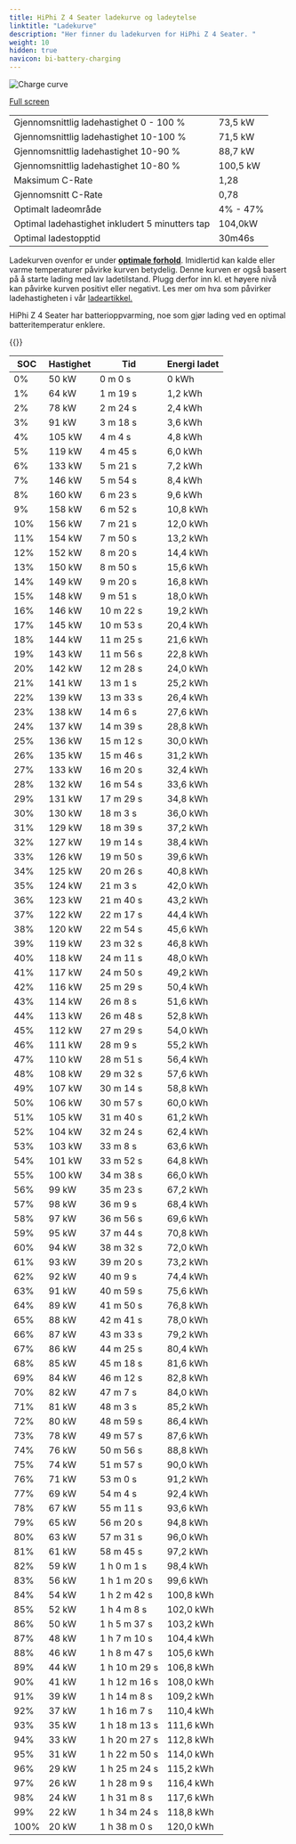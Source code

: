 ```yaml
---
title: HiPhi Z 4 Seater ladekurve og ladeytelse
linktitle: "Ladekurve"
description: "Her finner du ladekurven for HiPhi Z 4 Seater. "
weight: 10
hidden: true
navicon: bi-battery-charging
---
```

<!-- markdownlint-disable MD033 -->
<img src="../chargingcurve.svg" alt="Charge curve" class="img-fluid">

[Full screen](../chargingcurve.svg)


<table class="table table-striped">
<tbody>
<tr>
<td>Gjennomsnittlig ladehastighet 0 - 100 %</td><td>73,5 kW</td>
</tr>
<tr>
<td>Gjennomsnittlig ladehastighet 10-100 %</td><td>71,5 kW</td>
</tr>
<tr>
<td>Gjennomsnittlig ladehastighet 10-90 %</td><td>88,7 kW</td>
</tr>
<tr>
<td>Gjennomsnittlig ladehastighet 10-80 %</td><td>100,5 kW</td>
</tr>
<tr>
<td>Maksimum C-Rate</td><td>1,28</td>
</tr>
<tr>
<td>Gjennomsnitt C-Rate</td><td>0,78</td>
</tr>
<tr>
<td>Optimalt ladeområde</td><td>4% - 47%</td>
</tr>
<tr>
<td>Optimal ladehastighet inkludert 5 minutters tap</td><td>104,0kW</td>
</tr>
<tr>
<td>Optimal ladestopptid</td><td>30m46s</td>
</tr>
</tbody>
</table>


Ladekurven ovenfor er under **[optimale forhold](../../../../../technology/battery/charging/#temperatur)**. Imidlertid kan kalde eller varme temperaturer påvirke kurven betydelig. Denne kurven er også basert på å starte lading med lav ladetilstand. Plugg derfor inn kl. et høyere nivå kan påvirke kurven positivt eller negativt. Les mer om hva som påvirker ladehastigheten i vår [ladeartikkel.](../../../../../technology/battery/charging/) 


HiPhi Z 4 Seater har batterioppvarming, noe som gjør lading ved en optimal batteritemperatur enklere. 


{{<evkxdisplayaddarticle />}}
<table class="table table-striped">
<thead>
<tr><th>SOC</th><th>Hastighet</th><th>Tid</th><th>Energi ladet</th></tr>
</thead>
<tbody>
<tr>
<td>0%</td><td>50 kW</td><td> 0 m 0 s </td><td>0 kWh </td>
</tr>
<tr>
<td>1%</td><td>64 kW</td><td> 1 m 19 s </td><td>1,2 kWh </td>
</tr>
<tr>
<td>2%</td><td>78 kW</td><td> 2 m 24 s </td><td>2,4 kWh </td>
</tr>
<tr>
<td>3%</td><td>91 kW</td><td> 3 m 18 s </td><td>3,6 kWh </td>
</tr>
<tr>
<td>4%</td><td>105 kW</td><td> 4 m 4 s </td><td>4,8 kWh </td>
</tr>
<tr>
<td>5%</td><td>119 kW</td><td> 4 m 45 s </td><td>6,0 kWh </td>
</tr>
<tr>
<td>6%</td><td>133 kW</td><td> 5 m 21 s </td><td>7,2 kWh </td>
</tr>
<tr>
<td>7%</td><td>146 kW</td><td> 5 m 54 s </td><td>8,4 kWh </td>
</tr>
<tr>
<td>8%</td><td>160 kW</td><td> 6 m 23 s </td><td>9,6 kWh </td>
</tr>
<tr>
<td>9%</td><td>158 kW</td><td> 6 m 52 s </td><td>10,8 kWh </td>
</tr>
<tr>
<td>10%</td><td>156 kW</td><td> 7 m 21 s </td><td>12,0 kWh </td>
</tr>
<tr>
<td>11%</td><td>154 kW</td><td> 7 m 50 s </td><td>13,2 kWh </td>
</tr>
<tr>
<td>12%</td><td>152 kW</td><td> 8 m 20 s </td><td>14,4 kWh </td>
</tr>
<tr>
<td>13%</td><td>150 kW</td><td> 8 m 50 s </td><td>15,6 kWh </td>
</tr>
<tr>
<td>14%</td><td>149 kW</td><td> 9 m 20 s </td><td>16,8 kWh </td>
</tr>
<tr>
<td>15%</td><td>148 kW</td><td> 9 m 51 s </td><td>18,0 kWh </td>
</tr>
<tr>
<td>16%</td><td>146 kW</td><td> 10 m 22 s </td><td>19,2 kWh </td>
</tr>
<tr>
<td>17%</td><td>145 kW</td><td> 10 m 53 s </td><td>20,4 kWh </td>
</tr>
<tr>
<td>18%</td><td>144 kW</td><td> 11 m 25 s </td><td>21,6 kWh </td>
</tr>
<tr>
<td>19%</td><td>143 kW</td><td> 11 m 56 s </td><td>22,8 kWh </td>
</tr>
<tr>
<td>20%</td><td>142 kW</td><td> 12 m 28 s </td><td>24,0 kWh </td>
</tr>
<tr>
<td>21%</td><td>141 kW</td><td> 13 m 1 s </td><td>25,2 kWh </td>
</tr>
<tr>
<td>22%</td><td>139 kW</td><td> 13 m 33 s </td><td>26,4 kWh </td>
</tr>
<tr>
<td>23%</td><td>138 kW</td><td> 14 m 6 s </td><td>27,6 kWh </td>
</tr>
<tr>
<td>24%</td><td>137 kW</td><td> 14 m 39 s </td><td>28,8 kWh </td>
</tr>
<tr>
<td>25%</td><td>136 kW</td><td> 15 m 12 s </td><td>30,0 kWh </td>
</tr>
<tr>
<td>26%</td><td>135 kW</td><td> 15 m 46 s </td><td>31,2 kWh </td>
</tr>
<tr>
<td>27%</td><td>133 kW</td><td> 16 m 20 s </td><td>32,4 kWh </td>
</tr>
<tr>
<td>28%</td><td>132 kW</td><td> 16 m 54 s </td><td>33,6 kWh </td>
</tr>
<tr>
<td>29%</td><td>131 kW</td><td> 17 m 29 s </td><td>34,8 kWh </td>
</tr>
<tr>
<td>30%</td><td>130 kW</td><td> 18 m 3 s </td><td>36,0 kWh </td>
</tr>
<tr>
<td>31%</td><td>129 kW</td><td> 18 m 39 s </td><td>37,2 kWh </td>
</tr>
<tr>
<td>32%</td><td>127 kW</td><td> 19 m 14 s </td><td>38,4 kWh </td>
</tr>
<tr>
<td>33%</td><td>126 kW</td><td> 19 m 50 s </td><td>39,6 kWh </td>
</tr>
<tr>
<td>34%</td><td>125 kW</td><td> 20 m 26 s </td><td>40,8 kWh </td>
</tr>
<tr>
<td>35%</td><td>124 kW</td><td> 21 m 3 s </td><td>42,0 kWh </td>
</tr>
<tr>
<td>36%</td><td>123 kW</td><td> 21 m 40 s </td><td>43,2 kWh </td>
</tr>
<tr>
<td>37%</td><td>122 kW</td><td> 22 m 17 s </td><td>44,4 kWh </td>
</tr>
<tr>
<td>38%</td><td>120 kW</td><td> 22 m 54 s </td><td>45,6 kWh </td>
</tr>
<tr>
<td>39%</td><td>119 kW</td><td> 23 m 32 s </td><td>46,8 kWh </td>
</tr>
<tr>
<td>40%</td><td>118 kW</td><td> 24 m 11 s </td><td>48,0 kWh </td>
</tr>
<tr>
<td>41%</td><td>117 kW</td><td> 24 m 50 s </td><td>49,2 kWh </td>
</tr>
<tr>
<td>42%</td><td>116 kW</td><td> 25 m 29 s </td><td>50,4 kWh </td>
</tr>
<tr>
<td>43%</td><td>114 kW</td><td> 26 m 8 s </td><td>51,6 kWh </td>
</tr>
<tr>
<td>44%</td><td>113 kW</td><td> 26 m 48 s </td><td>52,8 kWh </td>
</tr>
<tr>
<td>45%</td><td>112 kW</td><td> 27 m 29 s </td><td>54,0 kWh </td>
</tr>
<tr>
<td>46%</td><td>111 kW</td><td> 28 m 9 s </td><td>55,2 kWh </td>
</tr>
<tr>
<td>47%</td><td>110 kW</td><td> 28 m 51 s </td><td>56,4 kWh </td>
</tr>
<tr>
<td>48%</td><td>108 kW</td><td> 29 m 32 s </td><td>57,6 kWh </td>
</tr>
<tr>
<td>49%</td><td>107 kW</td><td> 30 m 14 s </td><td>58,8 kWh </td>
</tr>
<tr>
<td>50%</td><td>106 kW</td><td> 30 m 57 s </td><td>60,0 kWh </td>
</tr>
<tr>
<td>51%</td><td>105 kW</td><td> 31 m 40 s </td><td>61,2 kWh </td>
</tr>
<tr>
<td>52%</td><td>104 kW</td><td> 32 m 24 s </td><td>62,4 kWh </td>
</tr>
<tr>
<td>53%</td><td>103 kW</td><td> 33 m 8 s </td><td>63,6 kWh </td>
</tr>
<tr>
<td>54%</td><td>101 kW</td><td> 33 m 52 s </td><td>64,8 kWh </td>
</tr>
<tr>
<td>55%</td><td>100 kW</td><td> 34 m 38 s </td><td>66,0 kWh </td>
</tr>
<tr>
<td>56%</td><td>99 kW</td><td> 35 m 23 s </td><td>67,2 kWh </td>
</tr>
<tr>
<td>57%</td><td>98 kW</td><td> 36 m 9 s </td><td>68,4 kWh </td>
</tr>
<tr>
<td>58%</td><td>97 kW</td><td> 36 m 56 s </td><td>69,6 kWh </td>
</tr>
<tr>
<td>59%</td><td>95 kW</td><td> 37 m 44 s </td><td>70,8 kWh </td>
</tr>
<tr>
<td>60%</td><td>94 kW</td><td> 38 m 32 s </td><td>72,0 kWh </td>
</tr>
<tr>
<td>61%</td><td>93 kW</td><td> 39 m 20 s </td><td>73,2 kWh </td>
</tr>
<tr>
<td>62%</td><td>92 kW</td><td> 40 m 9 s </td><td>74,4 kWh </td>
</tr>
<tr>
<td>63%</td><td>91 kW</td><td> 40 m 59 s </td><td>75,6 kWh </td>
</tr>
<tr>
<td>64%</td><td>89 kW</td><td> 41 m 50 s </td><td>76,8 kWh </td>
</tr>
<tr>
<td>65%</td><td>88 kW</td><td> 42 m 41 s </td><td>78,0 kWh </td>
</tr>
<tr>
<td>66%</td><td>87 kW</td><td> 43 m 33 s </td><td>79,2 kWh </td>
</tr>
<tr>
<td>67%</td><td>86 kW</td><td> 44 m 25 s </td><td>80,4 kWh </td>
</tr>
<tr>
<td>68%</td><td>85 kW</td><td> 45 m 18 s </td><td>81,6 kWh </td>
</tr>
<tr>
<td>69%</td><td>84 kW</td><td> 46 m 12 s </td><td>82,8 kWh </td>
</tr>
<tr>
<td>70%</td><td>82 kW</td><td> 47 m 7 s </td><td>84,0 kWh </td>
</tr>
<tr>
<td>71%</td><td>81 kW</td><td> 48 m 3 s </td><td>85,2 kWh </td>
</tr>
<tr>
<td>72%</td><td>80 kW</td><td> 48 m 59 s </td><td>86,4 kWh </td>
</tr>
<tr>
<td>73%</td><td>78 kW</td><td> 49 m 57 s </td><td>87,6 kWh </td>
</tr>
<tr>
<td>74%</td><td>76 kW</td><td> 50 m 56 s </td><td>88,8 kWh </td>
</tr>
<tr>
<td>75%</td><td>74 kW</td><td> 51 m 57 s </td><td>90,0 kWh </td>
</tr>
<tr>
<td>76%</td><td>71 kW</td><td> 53 m 0 s </td><td>91,2 kWh </td>
</tr>
<tr>
<td>77%</td><td>69 kW</td><td> 54 m 4 s </td><td>92,4 kWh </td>
</tr>
<tr>
<td>78%</td><td>67 kW</td><td> 55 m 11 s </td><td>93,6 kWh </td>
</tr>
<tr>
<td>79%</td><td>65 kW</td><td> 56 m 20 s </td><td>94,8 kWh </td>
</tr>
<tr>
<td>80%</td><td>63 kW</td><td> 57 m 31 s </td><td>96,0 kWh </td>
</tr>
<tr>
<td>81%</td><td>61 kW</td><td> 58 m 45 s </td><td>97,2 kWh </td>
</tr>
<tr>
<td>82%</td><td>59 kW</td><td>1 h 0 m 1 s </td><td>98,4 kWh </td>
</tr>
<tr>
<td>83%</td><td>56 kW</td><td>1 h 1 m 20 s </td><td>99,6 kWh </td>
</tr>
<tr>
<td>84%</td><td>54 kW</td><td>1 h 2 m 42 s </td><td>100,8 kWh </td>
</tr>
<tr>
<td>85%</td><td>52 kW</td><td>1 h 4 m 8 s </td><td>102,0 kWh </td>
</tr>
<tr>
<td>86%</td><td>50 kW</td><td>1 h 5 m 37 s </td><td>103,2 kWh </td>
</tr>
<tr>
<td>87%</td><td>48 kW</td><td>1 h 7 m 10 s </td><td>104,4 kWh </td>
</tr>
<tr>
<td>88%</td><td>46 kW</td><td>1 h 8 m 47 s </td><td>105,6 kWh </td>
</tr>
<tr>
<td>89%</td><td>44 kW</td><td>1 h 10 m 29 s </td><td>106,8 kWh </td>
</tr>
<tr>
<td>90%</td><td>41 kW</td><td>1 h 12 m 16 s </td><td>108,0 kWh </td>
</tr>
<tr>
<td>91%</td><td>39 kW</td><td>1 h 14 m 8 s </td><td>109,2 kWh </td>
</tr>
<tr>
<td>92%</td><td>37 kW</td><td>1 h 16 m 7 s </td><td>110,4 kWh </td>
</tr>
<tr>
<td>93%</td><td>35 kW</td><td>1 h 18 m 13 s </td><td>111,6 kWh </td>
</tr>
<tr>
<td>94%</td><td>33 kW</td><td>1 h 20 m 27 s </td><td>112,8 kWh </td>
</tr>
<tr>
<td>95%</td><td>31 kW</td><td>1 h 22 m 50 s </td><td>114,0 kWh </td>
</tr>
<tr>
<td>96%</td><td>29 kW</td><td>1 h 25 m 24 s </td><td>115,2 kWh </td>
</tr>
<tr>
<td>97%</td><td>26 kW</td><td>1 h 28 m 9 s </td><td>116,4 kWh </td>
</tr>
<tr>
<td>98%</td><td>24 kW</td><td>1 h 31 m 8 s </td><td>117,6 kWh </td>
</tr>
<tr>
<td>99%</td><td>22 kW</td><td>1 h 34 m 24 s </td><td>118,8 kWh </td>
</tr>
<tr>
<td>100%</td><td>20 kW</td><td>1 h 38 m 0 s </td><td>120,0 kWh </td>
</tr>
</tbody>
</table>


